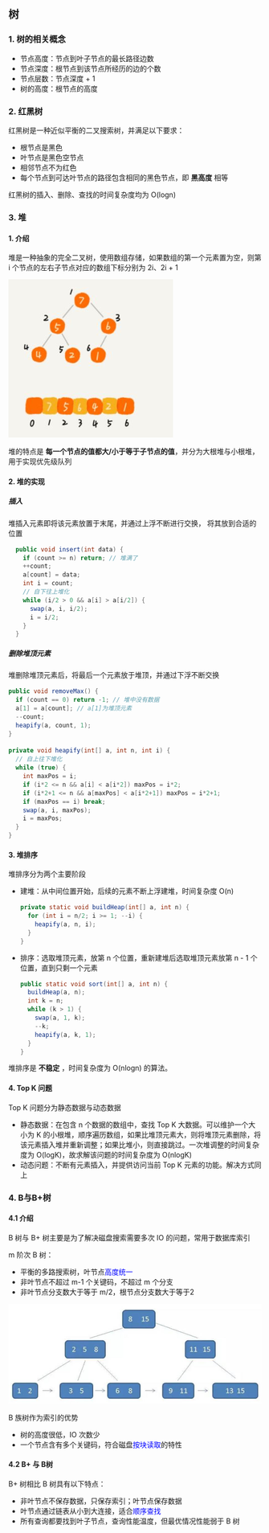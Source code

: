 ## 树

### 1. 树的相关概念

- 节点高度：节点到叶子节点的最长路径边数
- 节点深度：根节点到该节点所经历的边的个数
- 节点层数：节点深度 + 1
- 树的高度：根节点的高度



### 2. 红黑树

红黑树是一种近似平衡的二叉搜索树，并满足以下要求：

- 根节点是黑色
- 叶节点是黑色空节点
- 相邻节点不为红色
- 每个节点到可达叶节点的路径包含相同的黑色节点，即 **黑高度** 相等

红黑树的插入、删除、查找的时间复杂度均为 O(logn)



### 3. 堆

#### 1. 介绍

堆是一种抽象的完全二叉树，使用数组存储，如果数组的第一个元素置为空，则第 i 个节点的左右子节点对应的数组下标分别为 2i、2i + 1

<img src="img/堆的数组实现.jpg" />

堆的特点是 **每一个节点的值都大/小于等于子节点的值**，并分为大根堆与小根堆，用于实现优先级队列

#### 2. 堆的实现

##### 插入

堆插入元素即将该元素放置于末尾，并通过上浮不断进行交换， 将其放到合适的位置

``` java
  public void insert(int data) {
    if (count >= n) return; // 堆满了
    ++count;
    a[count] = data;
    int i = count;
    // 自下往上堆化
    while (i/2 > 0 && a[i] > a[i/2]) { 
      swap(a, i, i/2);
      i = i/2;
    }
  }
```

##### 删除堆顶元素

堆删除堆顶元素后，将最后一个元素放于堆顶，并通过下浮不断交换

``` java
public void removeMax() {
  if (count == 0) return -1; // 堆中没有数据
  a[1] = a[count]; // a[1]为堆顶元素
  --count;
  heapify(a, count, 1);
}
 
private void heapify(int[] a, int n, int i) {
  // 自上往下堆化  
  while (true) {
    int maxPos = i;
    if (i*2 <= n && a[i] < a[i*2]) maxPos = i*2;
    if (i*2+1 <= n && a[maxPos] < a[i*2+1]) maxPos = i*2+1;
    if (maxPos == i) break;
    swap(a, i, maxPos);
    i = maxPos;
  }
}
```

#### 3. 堆排序

堆排序分为两个主要阶段

- 建堆：从中间位置开始，后续的元素不断上浮建堆，时间复杂度 O(n)

  ``` java
  private static void buildHeap(int[] a, int n) {
    for (int i = n/2; i >= 1; --i) {
      heapify(a, n, i);
    }
  }
  ```

- 排序：选取堆顶元素，放第 n 个位置，重新建堆后选取堆顶元素放第 n - 1 个位置，直到只剩一个元素

  ```java
  public static void sort(int[] a, int n) {
    buildHeap(a, n);
    int k = n;
    while (k > 1) {
      swap(a, 1, k);
      --k;
      heapify(a, k, 1);
    }
  }
  ```

堆排序是 **不稳定** ，时间复杂度为 O(nlogn) 的算法。

#### 4. Top K 问题

Top K 问题分为静态数据与动态数据

- 静态数据：在包含 n 个数据的数组中，查找 Top K 大数据。可以维护一个大小为 K 的小根堆，顺序遍历数组，如果比堆顶元素大，则将堆顶元素删除，将该元素插入堆并重新调整；如果比堆小，则直接跳过。一次堆调整的时间复杂度为 O(logK)，故求解该问题的时间复杂度为 O(nlogK)
- 动态问题：不断有元素插入，并提供访问当前 Top K 元素的功能。解决方式同上



### 4. B与B+树

#### 4.1 介绍

B 树与 B+ 树主要是为了解决磁盘搜索需要多次 IO 的问题，常用于数据库索引

m 阶次 B 树：

- 平衡的多路搜索树，叶节点<font color=blue>高度统一</font>
- 非叶节点不超过 m-1 个关键码，不超过 m 个分支
- 非叶节点分支数大于等于 m/2，根节点分支数大于等于2

<img src="img/b+树.jpg" />

B 族树作为索引的优势

- 树的高度很低，IO 次数少
- 一个节点含有多个关键码，符合磁盘<font color=blue>按块读取</font>的特性

#### 4.2 B+ 与 B树

B+ 树相比 B 树具有以下特点：

- 非叶节点不保存数据，只保存索引；叶节点保存数据
- 叶节点通过链表从小到大连接，适合<font color=blue>顺序查找</font>
- 所有查询都要找到叶子节点，查询性能温度，但最优情况性能弱于 B 树

